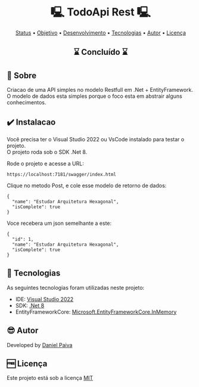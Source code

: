 <h1 align="center"> 🖳 TodoApi Rest 🖳</h1>

<p align="center">
 <a href="#status">Status</a> • 
 <a href="#objective">Objetivo</a> •
 <a href="#installation">Desenvolvimento</a> • 
 <a href="#technology">Tecnologias</a> • 
 <a href="#author">Autor</a> • 
 <a href="#licence">Licença</a>
</p>

<h2 align="center" id=status> 
	⌛ Concluído ⌛
</h2>

<h2 id=objective>📜 Sobre</h2>
Criacao de uma API simples no modelo Restfull em .Net + EntityFramework. <br>
O modelo de dados esta simples porque o foco esta em abstrair alguns conhecimentos.

<h2 id=installation>✔️ Instalacao</h2>

Você precisa ter o Visual Studio 2022 ou VsCode instalado para testar o projeto.</br>
O projeto roda sob o SDK .Net 8.

Rode o projeto e acesse a URL:

~~~
https://localhost:7181/swagger/index.html
~~~

Clique no metodo Post, e cole esse modelo de retorno de dados:

~~~
{
  "name": "Estudar Arquitetura Hexagonal",
  "isComplete": true
}
~~~

Voce recebera um json semelhante a este:

~~~
{
  "id": 1,
  "name": "Estudar Arquitetura Hexagonal",
  "isComplete": true
}
~~~


<h2 id=technology>🧰 Tecnologias</h2>

As seguintes tecnologias foram utilizadas neste projeto:

- IDE: <a href="https://visualstudio.microsoft.com/pt-br/vs/">Visual Studio 2022</a>
- SDK: <a href="https://dotnet.microsoft.com/pt-br/download/dotnet/8.0">.Net 8</a>
- EntityFrameworkCore: <a href="https://www.nuget.org/packages/microsoft.entityframeworkcore.inmemory">Microsoft.EntityFrameworkCore.InMemory</a>
  
<h2 id=author>😎 Autor</h2>

Developed by <a href="https://www.linkedin.com/in/danhpaiva/" target="_blank">Daniel Paiva</a>

<h2 id=licence>🆓 Licença</h2>

Este projeto está sob a licença
<a href="https://github.com/danhpaiva/todo-api-mvc-net/blob/main/LICENSE" target="_blank">MIT</a>
